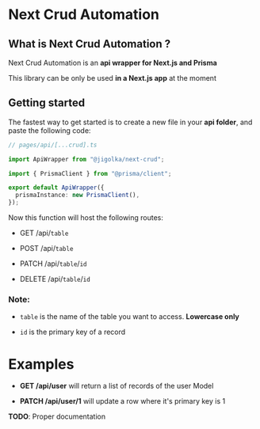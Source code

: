 # Next Crud Automation

## What is Next Crud Automation ?

Next Crud Automation is an **api wrapper for Next.js and Prisma**

This library can be only be used **in a Next.js app** at the moment

## Getting started

The fastest way to get started is to create a new file in your **api folder**, and paste the following code:

```ts
// pages/api/[...crud].ts

import ApiWrapper from "@jigolka/next-crud";

import { PrismaClient } from "@prisma/client";

export default ApiWrapper({
  prismaInstance: new PrismaClient(),
});
```

Now this function will host the following routes:

- GET /api/`table`

- POST /api/`table`

- PATCH /api/`table`/`id`

- DELETE /api/`table`/`id`

### Note:

- `table` is the name of the table you want to access. **Lowercase only**

- `id` is the primary key of a record

# Examples

- **GET /api/user** will return a list of records of the user Model

- **PATCH /api/user/1** will update a row where it's primary key is 1

**TODO**: Proper documentation
